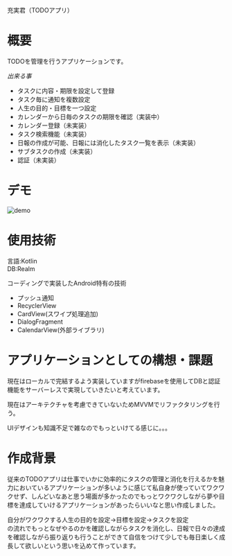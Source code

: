 充実君（TODOアプリ）

# 概要
TODOを管理を行うアプリケーションです。

*出来る事*
- タスクに内容・期限を設定して登録
- タスク毎に通知を複数設定
- 人生の目的・目標を一つ設定
- カレンダーから日毎のタスクの期限を確認（実装中）
- カレンダー登録（未実装）
- タスク検索機能（未実装）
- 日報の作成が可能、日報には消化したタスク一覧を表示（未実装）
- サブタスクの作成（未実装）
- 認証（未実装）

# デモ
![demo](https://raw.githubusercontent.com/wiki/huton338/jujituku/images/demo.gif)



# 使用技術
言語:Kotlin</br>
DB:Realm</br>

コーディングで実装したAndroid特有の技術
- プッシュ通知
- RecyclerView
- CardView(スワイプ処理追加)
- DialogFragment
- CalendarView(外部ライブラリ)


# アプリケーションとしての構想・課題
現在はローカルで完結するよう実装していますがfirebaseを使用してDBと認証機能をサーバーレスで実現していきたいと考えています。

現在はアーキテクチャを考慮できていないためMVVMでリファクタリングを行う。

UIデザインも知識不足で雑なのでもっといけてる感じに。。。

# 作成背景
従来のTODOアプリは仕事でいかに効率的にタスクの管理と消化を行えるかを魅力においているアプリケーションが多いように感じて私自身が使っていてワクワクせず、しんどいなあと思う場面が多かったのでもっとワクワクしながら夢や目標を達成していけるアプリケーションがあったらいいなと思い作成しました。

自分がワクワクする人生の目的を設定→目標を設定→タスクを設定</br>
の流れでもっとなぜやるのかを確認しながらタスクを消化し、日報で日々の達成を確認しながら振り返りも行うことができて自信をつけて少しでも毎日楽しく成長して欲しいという思いを込めて作っています。
